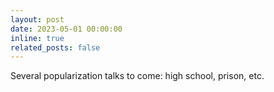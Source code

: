 ```yaml
---
layout: post
date: 2023-05-01 00:00:00
inline: true
related_posts: false
---
```


Several popularization talks to come: high school, prison, etc.
